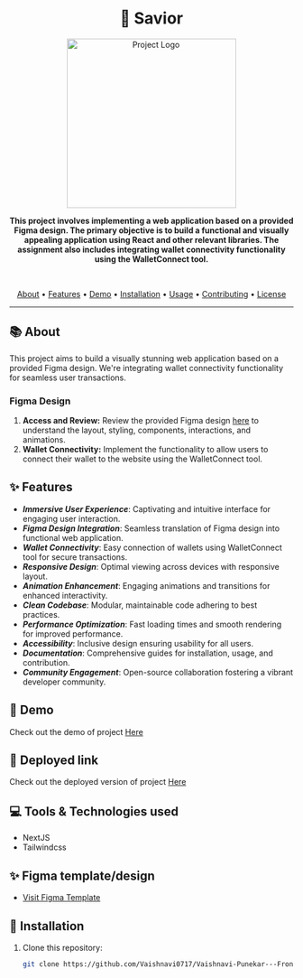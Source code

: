 <h1 align="center">🚀 Savior</h1>

<p align="center">
  <img src="https://www.savior.at/static/media/intro_samurai.d3b125439338fb59e30e.png" alt="Project Logo" width="300" height="300">
</p>

<p align="center">
  <b>This project involves implementing a web application based on a provided Figma design. The primary objective is to build a functional and visually appealing application using React and other relevant libraries. The assignment also includes integrating wallet connectivity functionality using the WalletConnect tool.</b>
</p>

<br>

<p align="center">
  <a href="#about">About</a> •
  <a href="#features">Features</a> •
  <a href="#demo">Demo</a> •
  <a href="#installation">Installation</a> •
  <a href="#usage">Usage</a> •
  <a href="#contributing">Contributing</a> •
  <a href="#license">License</a>
</p>

---

## 📚 About

This project aims to build a visually stunning web application based on a provided Figma design. We're integrating wallet connectivity functionality for seamless user transactions.

### Figma Design

1. **Access and Review:** Review the provided Figma design [here](https://www.figma.com/file/W7FsWqSHJWloYSLv94eyGJ/saviour-Assignment?type=design&node-id=0-1&mode=design) to understand the layout, styling, components, interactions, and animations.
2. **Wallet Connectivity:** Implement the functionality to allow users to connect their wallet to the website using the WalletConnect tool.


## ✨ Features

- ***Immersive User Experience***: Captivating and intuitive interface for engaging user interaction.
- ***Figma Design Integration***: Seamless translation of Figma design into functional web application.
- ***Wallet Connectivity***: Easy connection of wallets using WalletConnect tool for secure transactions.
- ***Responsive Design***: Optimal viewing across devices with responsive layout.
- ***Animation Enhancement***: Engaging animations and transitions for enhanced interactivity.
- ***Clean Codebase***: Modular, maintainable code adhering to best practices.
- ***Performance Optimization***: Fast loading times and smooth rendering for improved performance.
- ***Accessibility***: Inclusive design ensuring usability for all users.
- ***Documentation***: Comprehensive guides for installation, usage, and contribution.
- ***Community Engagement***: Open-source collaboration fostering a vibrant developer community.
  
## 🎥 Demo

Check out the demo of project [Here](https://drive.google.com/file/d/1x1ngtfO7_FEYvxKHjS9VZmWN8dGv1Tj0/view?usp=sharing)

## 🚀 Deployed link

Check out the deployed version of project [Here](https://savior-app.vercel.app/)


## 💻 Tools & Technologies used

- NextJS
- Tailwindcss


 ## ✨ Figma template/design

- [Visit Figma Template](<https://www.figma.com/file/LrhXP4NJHk22MrdyrgGUQ7/saviour-Assignment-(Copy)?type=design&node-id=125-1426&mode=design&t=USfagKdbz4ClZVPn-0>) 


## 🚀 Installation

1. Clone this repository:
   ```bash
   git clone https://github.com/Vaishnavi0717/Vaishnavi-Punekar---Frontend-Developer.git
